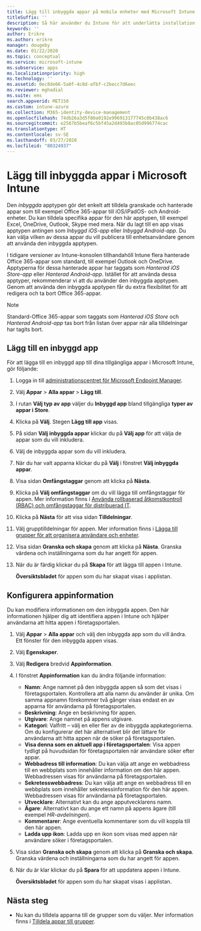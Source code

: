 ```yaml
---
title: Lägg till inbyggda appar på mobila enheter med Microsoft Intune
titleSuffix: ''
description: Så här använder du Intune för att underlätta installation av inbyggda appar på mobila enheter.
keywords: ''
author: Erikre
ms.author: erikre
manager: dougeby
ms.date: 01/22/2020
ms.topic: conceptual
ms.service: microsoft-intune
ms.subservice: apps
ms.localizationpriority: high
ms.technology: ''
ms.assetid: 0ec8de66-5a0f-4c8d-afbf-c2becc7d6eec
ms.reviewer: mghadial
ms.suite: ems
search.appverid: MET150
ms.custom: intune-azure
ms.collection: M365-identity-device-management
ms.openlocfilehash: 74db26a3d5f80a0192e996913177745c0b438ac6
ms.sourcegitcommit: e2567b5beaf6c5bf45a2d493b8ac05d996774cac
ms.translationtype: HT
ms.contentlocale: sv-SE
ms.lasthandoff: 03/27/2020
ms.locfileid: "80324937"
---
```

# <a name="add-built-in-apps-to-microsoft-intune"></a>Lägg till inbyggda appar i Microsoft Intune

Den *inbyggda* apptypen gör det enkelt att tilldela granskade och hanterade appar som till exempel Office 365-appar till iOS/iPadOS- och Android-enheter. Du kan tilldela specifika appar för den här apptypen, till exempel Excel, OneDrive, Outlook, Skype med mera. När du lagt till en app visas apptypen antingen som *Inbyggd iOS-app* eller *Inbyggd Android-app*. Du kan välja vilken av dessa appar du vill publicera till enhetsanvändare genom att använda den inbyggda apptypen.

I tidigare versioner av Intune-konsolen tillhandahöll Intune flera hanterade Office 365-appar som standard, till exempel Outlook och OneDrive. Apptyperna för dessa hanterade appar har taggats som *Hanterad iOS Store-app* eller *Hanterad Android-app*. Istället för att använda dessa apptyper, rekommenderar vi att du använder den inbyggda apptypen. Genom att använda den inbyggda apptypen får du extra flexibilitet för att redigera och ta bort Office 365-appar.

>[!NOTE]
>Standard-Office 365-appar som taggats som *Hanterad iOS Store* och *Hanterad Android-app* tas bort från listan över appar när alla tilldelningar har tagits bort.

## <a name="add-a-built-in-app"></a>Lägg till en inbyggd app

För att lägga till en inbyggd app till dina tillgängliga appar i Microsoft Intune, gör följande:
1. Logga in till [administrationscentret för Microsoft Endpoint Manager](https://go.microsoft.com/fwlink/?linkid=2109431).
2. Välj **Appar** > **Alla appar** > **Lägg till**.
3. I rutan **Välj typ av app** väljer du **Inbyggd app** bland tillgängliga **typer av appar i Store**.
4. Klicka på **Välj**. Stegen **Lägg till app** visas.
5. På sidan **Välj inbyggda appar** klickar du på **Välj app** för att välja de appar som du vill inkludera.
6. Välj de inbyggda appar som du vill inkludera. 
7. När du har valt apparna klickar du på **Välj** i fönstret **Välj inbyggda appar**.
8. Visa sidan **Omfångstaggar** genom att klicka på **Nästa**.
9. Klicka på **Välj omfångstaggar** om du vill lägga till omfångstaggar för appen. Mer information finns i [Använda rollbaserad åtkomstkontroll (RBAC) och omfångstaggar för distribuerad IT](../fundamentals/scope-tags.md).
10. Klicka på **Nästa** för att visa sidan **Tilldelningar**.
11. Välj grupptilldelningar för appen. Mer information finns i [Lägga till grupper för att organisera användare och enheter](../fundamentals/groups-add.md). 
12. Visa sidan **Granska och skapa** genom att klicka på **Nästa**. Granska värdena och inställningarna som du har angett för appen.
13. När du är färdig klickar du på **Skapa** för att lägga till appen i Intune.

    **Översiktsbladet** för appen som du har skapat visas i applistan.

## <a name="configure-app-information"></a>Konfigurera appinformation

Du kan modifiera informationen om den inbyggda appen. Den här informationen hjälper dig att identifiera appen i Intune och hjälper användarna att hitta appen i företagsportalen.
1. Välj **Appar** > **Alla appar** och välj den inbyggda app som du vill ändra.  
   Ett fönster för den inbyggda appen visas.
2. Välj **Egenskaper**.
3. Välj **Redigera** bredvid **Appinformation**.
4. I fönstret **Appinformation** kan du ändra följande information:
    - **Namn**: Ange namnet på den inbyggda appen så som det visas i företagsportalen. Kontrollera att alla namn du använder är unika. Om samma appnamn förekommer två gånger visas endast en av apparna för användarna på företagsportalen.
    - **Beskrivning**: Ange en beskrivning för appen. 
    - **Utgivare**: Ange namnet på appens utgivare.
    - **Kategori**: Valfritt – välj en eller fler av de inbyggda appkategorierna. Om du konfigurerar det här alternativet blir det lättare för användarna att hitta appen när de söker på företagsportalen.
    - **Visa denna som en aktuell app i företagsportalen**: Visa appen tydligt på huvudsidan för företagsportalen när användare söker efter appar.
    - **Webbadress till information**: Du kan välja att ange en webbadress till en webbplats som innehåller information om den här appen. Webbadressen visas för användarna på företagsportalen.
    - **Sekretesswebbadress**: Du kan välja att ange en webbadress till en webbplats som innehåller sekretessinformation för den här appen. Webbadressen visas för användarna på företagsportalen.
    - **Utvecklare**: Alternativt kan du ange apputvecklarens namn.
    - **Ägare**: Alternativt kan du ange ett namn på appens ägare (till exempel *HR-avdelningen*).
    - **Kommentarer**: Ange eventuella kommentarer som du vill koppla till den här appen.
    - **Ladda upp ikon**: Ladda upp en ikon som visas med appen när användare söker i företagsportalen.
5. Visa sidan **Granska och skapa** genom att klicka på **Granska och skapa**. Granska värdena och inställningarna som du har angett för appen.
13. När du är klar klickar du på **Spara** för att uppdatera appen i Intune.

    **Översiktsbladet** för appen som du har skapat visas i applistan.

## <a name="next-steps"></a>Nästa steg

- Nu kan du tilldela apparna till de grupper som du väljer. Mer information finns i [Tilldela appar till grupper](apps-deploy.md).
